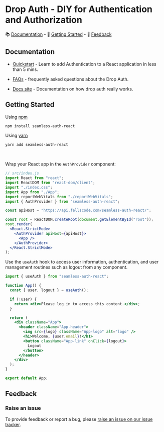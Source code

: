 # Drop Auth - DIY for Authentication and Authorization

📚 [Documentation](#documentation) - 🚀 [Getting Started](#getting-started) - 💬 [Feedback](#feedback)

## Documentation

- [Quickstart](https://fellscode.com/docs/seamless-auth-react/quickstart) - Learn to add Authentication to a React application in less than 5 mins.

- [FAQs](https://fellscode/faq/seamless-auth-react) - frequently asked questions about the Drop Auth.

- [Docs site](https://www.fellscode.com/docs/seamless-auth-react) - Documentation on how drop auth really works.

## Getting Started

Using [npm](https://npmjs.org/)

```bash
npm install seamless-auth-react
```

Using [yarn](https://yarnpkg.com/)

```bash
yarn add seamless-auth-react
```

<summary></summary>
<br>

Wrap your React app in the `AuthProvider` component:

```jsx
// src/index.js
import React from "react";
import ReactDOM from "react-dom/client";
import "./index.css";
import App from "./App";
import reportWebVitals from "./reportWebVitals";
import { AuthProvider } from "seamless-auth-react";

const apiHost = "https://api.fellscode.com/seamless-auth-react/";

const root = ReactDOM.createRoot(document.getElementById("root"));
root.render(
  <React.StrictMode>
    <AuthProvider apiHost={apiHost}>
      <App />
    </AuthProvider>
  </React.StrictMode>
);
```

Use the `useAuth` hook to access user information, authentication, and user management routines such as logout from any component.

```jsx
import { useAuth } from "seamless-auth-react";

function App() {
  const { user, logout } = useAuth();

  if (!user) {
    return <div>Please log in to access this content.</div>;
  }

  return (
    <div className="App">
      <header className="App-header">
        <img src={logo} className="App-logo" alt="logo" />
        <h1>Welcome, {user.email}!</h1>
        <button className="App-link" onClick={logout}>
          Logout
        </button>
      </header>
    </div>
  );
}

export default App;
```

## Feedback

### Raise an issue

To provide feedback or report a bug, please [raise an issue on our issue tracker](https://github.com/fells-code/seamless-auth-react/issues).
